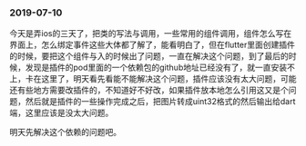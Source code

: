 ### 2019-07-10

今天是弄ios的三天了，把类的写法与调用，一些常用的组件调用，组件怎么写在界面上，怎么绑定事件这些大体都了解了，能看明白了，但在flutter里面创建插件的时候，要把这个组件与入的时候出了问题，一直在解决这个问题，到了最后的时候，发现是插件的pod里面的一个依赖包的github地址已经没有了，就一直安装不上，卡在这里了，明天看先看能不能解决这个问题，插件应该没有太大问题，可能还有些地方需要改插件的，不知道好不好改，如果插件放本地怎么引用这又是个问题，然后就是插件的一些操作完成之后，把图片转成uint32格式的然后输出给dart端，这里应该是没太大问题。

明天先解决这个依赖的问题吧。
